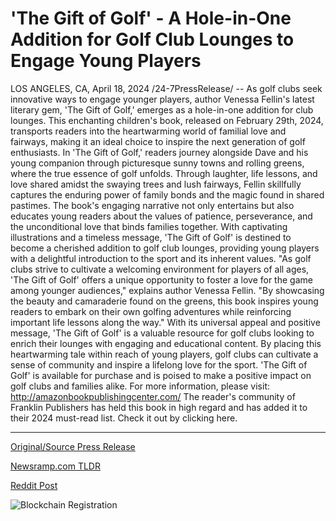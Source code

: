 # 'The Gift of Golf' - A Hole-in-One Addition for Golf Club Lounges to Engage Young Players

LOS ANGELES, CA, April 18, 2024 /24-7PressRelease/ -- As golf clubs seek innovative ways to engage younger players, author Venessa Fellin's latest literary gem, 'The Gift of Golf,' emerges as a hole-in-one addition for club lounges. This enchanting children's book, released on February 29th, 2024, transports readers into the heartwarming world of familial love and fairways, making it an ideal choice to inspire the next generation of golf enthusiasts.  In 'The Gift of Golf,' readers journey alongside Dave and his young companion through picturesque sunny towns and rolling greens, where the true essence of golf unfolds. Through laughter, life lessons, and love shared amidst the swaying trees and lush fairways, Fellin skillfully captures the enduring power of family bonds and the magic found in shared pastimes.  The book's engaging narrative not only entertains but also educates young readers about the values of patience, perseverance, and the unconditional love that binds families together. With captivating illustrations and a timeless message, 'The Gift of Golf' is destined to become a cherished addition to golf club lounges, providing young players with a delightful introduction to the sport and its inherent values.  "As golf clubs strive to cultivate a welcoming environment for players of all ages, 'The Gift of Golf' offers a unique opportunity to foster a love for the game among younger audiences," explains author Venessa Fellin. "By showcasing the beauty and camaraderie found on the greens, this book inspires young readers to embark on their own golfing adventures while reinforcing important life lessons along the way."  With its universal appeal and positive message, 'The Gift of Golf' is a valuable resource for golf clubs looking to enrich their lounges with engaging and educational content. By placing this heartwarming tale within reach of young players, golf clubs can cultivate a sense of community and inspire a lifelong love for the sport.  'The Gift of Golf' is available for purchase and is poised to make a positive impact on golf clubs and families alike.  For more information, please visit:  http://amazonbookpublishingcenter.com/  The reader's community of Franklin Publishers has held this book in high regard and has added it to their 2024 must-read list. Check it out by clicking here. 

---

[Original/Source Press Release](https://www.24-7pressrelease.com/press-release/510121/the-gift-of-golf-a-hole-in-one-addition-for-golf-club-lounges-to-engage-young-players)
                    

[Newsramp.com TLDR](None) 



[Reddit Post](https://www.reddit.com/r/newsramp/comments/1c6x86s/new_childrens_book_the_gift_of_golf_inspires/) 



![Blockchain Registration](https://cdn.newsramp.app/24-7PressRelease/qrcode/244/18/clubpAZb.webp)